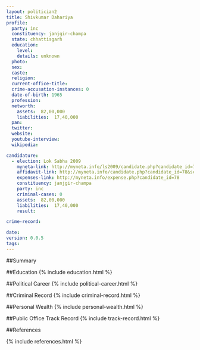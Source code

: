 ```yaml
---
layout: politician2
title: Shivkumar Dahariya
profile: 
  party: inc
  constituency: janjgir-champa
  state: chhattisgarh
  education: 
    level: 
    details: unknown
  photo: 
  sex: 
  caste: 
  religion: 
  current-office-title: 
  crime-accusation-instances: 0
  date-of-birth: 1965
  profession: 
  networth: 
    assets:  82,00,000
    liabilities:  17,40,000
  pan: 
  twitter: 
  website: 
  youtube-interview: 
  wikipedia: 

candidature: 
  - election: Lok Sabha 2009
    myneta-link: http://myneta.info/ls2009/candidate.php?candidate_id=78
    affidavit-link: http://myneta.info/candidate.php?candidate_id=78&scan=original
    expenses-link: http://myneta.info/expense.php?candidate_id=78
    constituency: janjgir-champa 
    party: inc
    criminal-cases: 0
    assets:  82,00,000
    liabilities:  17,40,000
    result:  

crime-record: 

date: 
version: 0.0.5
tags: 
---
```

##Summary


##Education
{% include education.html %}


##Political Career
{% include political-career.html %}


##Criminal Record
{% include criminal-record.html %}


##Personal Wealth
{% include personal-wealth.html %}


##Public Office Track Record
{% include track-record.html %}


##References


{% include references.html %}